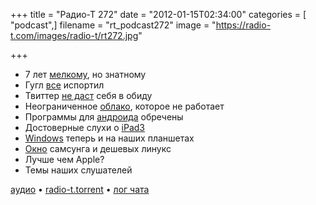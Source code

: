 +++
title = "Радио-Т 272"
date = "2012-01-15T02:34:00"
categories = [ "podcast",]
filename = "rt_podcast272"
image = "https://radio-t.com/images/radio-t/rt272.jpg"

+++

- 7 лет [мелкому](http://www.tuaw.com/2012/01/11/happy-7th-anniversary-to-the-mac-mini/), но знатному
- Гугл [все](http://www.businessinsider.com/google-may-have-made-the-worst-mistake-in-its-history-this-week-2012-1) испортил
- Твиттер [не даст](http://techcrunch.com/2012/01/13/twitter-google-firehose/) себя в обиду
- Неограниченное [облако](http://www.bitcasa.com/), которое не работает
- Программы для [андроида](http://techcrunch.com/2012/01/12/android-finally-gets-serious-about-its-looks-launches-official-design-portal/) обречены
- Достоверные слухи о [iPad3](http://www.engadget.com/2012/01/13/ipad-3-rumor-high-res-display-quad-core-lte/)
- [Windows](http://gigaom.com/apple/hands-on-with-onlive-desktop-windows-works-surprisingly-well-on-the-ipad/) теперь и на наших планшетах
- [Окно](http://thenextweb.com/gadgets/2012/01/13/samsungs-smart-window-will-turn-your-boring-house-into-a-geek-mansion/) самсунга и дешевых линукс
- Лучше чем Apple?
- Темы наших слушателей

[аудио](http://cdn.radio-t.com/rt_podcast272.mp3) • [radio-t.torrent](http://cdn.radio-t.com/torrents/rt_podcast272.mp3.torrent) • [лог чата](http://chat.radio-t.com/logs/radio-t-272.html)<audio src="http://cdn.radio-t.com/rt_podcast272.mp3" preload="none"></audio>
